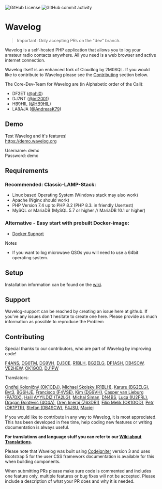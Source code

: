 ![GitHub License](https://img.shields.io/github/license/wavelog/wavelog)
![GitHub commit activity](https://img.shields.io/github/commit-activity/m/wavelog/wavelog)


# Wavelog

> Important: Only accepting PRs on the "dev" branch.

Wavelog is a self-hosted PHP application that allows you to log your amateur radio contacts anywhere. All you need is a web browser and active internet connection.

Wavelog itself is an enhanced fork of Cloudlog by 2M0SQL.
If you would like to contribute to Wavelog please see the [Contributing](#contributing) section below.

The Core-Dev-Team for Wavelog are (in Alphabetic order of the Call):
* DF2ET ([@phl0](https://github.com/phl0))
* DJ7NT ([@int2001](https://github.com/int2001))
* HB9HIL ([@HB9HIL](https://github.com/HB9HIL))
* LA8AJA ([@AndreasK79](https://github.com/AndreasK79))

## Demo
Test Wavelog and it's features!  
https://demo.wavelog.org  

  Username: demo  
  Password: demo


## Requirements
### Recommended: Classic-LAMP-Stack:
* Linux based Operating System (Windows stack may also work)
* Apache (Nginx should work)
* PHP Version 7.4 up to PHP 8.2 (PHP 8.3. in friendly Usertest)
* MySQL or MariaDB (MySQL 5.7 or higher // MariaDB 10.1 or higher)

### Alternative - Easy start with prebuilt Docker-image:
* [Docker Support](https://github.com/wavelog/wavelog/wiki/Installation-via-Docker)

Notes
* If you want to log microwave QSOs you will need to use a 64bit operating system.

## Setup

Installation information can be found on the [wiki](https://github.com/wavelog/wavelog/wiki).

## Support

Wavelog-support can be reached by creating an issue here at github. If you've any issues don't hesitate to create one here. Please provide as much information as possible to reproduce the Problem


## Contributing

Special thanks to our contributors, who are part of Wavelog by improving code!

[F4ANS](https://github.com/abarrau), [DG0TM](https://github.com/dg0tm), [DG9VH](https://github.com/dg9vh), [DJ3CE](https://github.com/dj3ce), [R1BLH](https://github.com/r1blh), [BG2ELG](https://github.com/violarulan), [DF1ASH](https://github.com/derFogel), [DB4SCW](https://github.com/DB4SCW), [VE2HEW](https://github.com/anthonydiiorio), [OK1GOD](https://github.com/filipmelik), [DJ1PW](https://github.com/winnieXY)

Translators:

[Ondřej Koloničný (OK1CDJ)](https://translate.wavelog.org/user/ok1cdj/), [Michael Skolsky (R1BLH)](https://translate.wavelog.org/user/R1BLH/), [Karuru (BG2ELG)](https://translate.wavelog.org/user/viola/), [Byt3](https://translate.wavelog.org/user/205er/), [BG6HJE](https://translate.wavelog.org/user/BG6HJE/), [Francisco (F4VSE)](https://translate.wavelog.org/user/kikosgc/), [Kim (DG9VH)](https://translate.wavelog.org/user/dg9vh/), [Casper van Lieburg (PA7DX)](https://translate.wavelog.org/user/pa7dx/), [Halil AYYILDIZ (TA2LG)](https://translate.wavelog.org/user/TA2LG/), [Michal Šiman](https://translate.wavelog.org/user/michalsiman/), [DN4BS](https://github.com/dn4bs), [Luca (IU2FRL)](https://translate.wavelog.org/user/iu2frl/), [Dragan Đorđević (4O4A)](https://translate.wavelog.org/user/4o4a/), [Dren Imeraj (Z63DRI)](https://translate.wavelog.org/user/Dren/), [Filip Melik (OK1GOD)](https://translate.wavelog.org/user/filipmelik/), [Petr (OK1PTR)](https://translate.wavelog.org/user/OK1PTR/), [Stefan (DB4SCW)](https://translate.wavelog.org/user/DB4SCW/), [F4JSU](https://translate.wavelog.org/user/F4JSU/), [Maciej](https://translate.wavelog.org/user/maciejla/)

If you would like to contribute in any way to Wavelog, it is most appreciated. This has been developed in free time, help coding new features or writing documentation is always useful.  

**For translations and language stuff you can refer to our [Wiki about Translations](https://github.com/wavelog/wavelog/wiki/Translations).**

Please note that Wavelog was built using [Codeigniter](https://www.codeigniter.com/docs) version 3 and uses Bootstrap 5 for the user CSS framework documentation is available for this when building components.

When submitting PRs please make sure code is commented and includes one feature only, multiple features or bug fixes will not be accepted. Please include a description of what your PR does and why it is needed.
